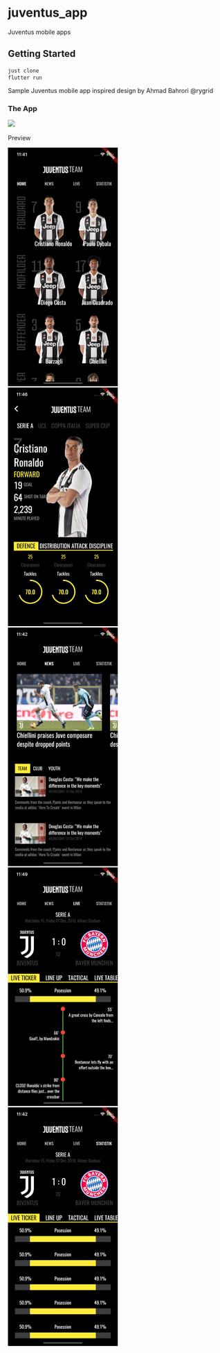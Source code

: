 # juventus_app

Juventus mobile apps

## Getting Started
```
just clone 
flutter run
```

Sample Juventus mobile app inspired design by Ahmad Bahrori @rygrid

### The App
<img src="https://github.com/ariefannur/juventus-app/blob/master/assets/preview/juventus%20app%20prview.gif" height="550em" />

Preview

<img src="https://github.com/ariefannur/juventus-app/blob/master/assets/preview/juventus-app-home.png" height="550em" /><img src="https://github.com/ariefannur/juventus-app/blob/master/assets/preview/juventus-app-profile.png" height="550em" /><img src="https://github.com/ariefannur/juventus-app/blob/master/assets/preview/juventus-app-news.png" height="550em" /><img src="https://github.com/ariefannur/juventus-app/blob/master/assets/preview/juventus-app-livescore.png" height="550em" /><img src="https://github.com/ariefannur/juventus-app/blob/master/assets/preview/juventus-app-live-statistik.png" height="550em" />
